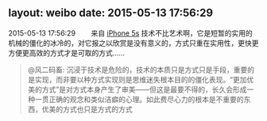 layout: weibo
date: 2015-05-13 17:56:29
---
2015-05-13 17:56:29  &nbsp;&nbsp;&nbsp;&nbsp;&nbsp;&nbsp; 来自 <a href="sinaweibo://customweibosource" rel="nofollow">iPhone 5s</a>
技术不比艺术啊，它是短暂的实用的机械的僵化的冰冷的，对它报之以欣赏是没有意义的，方式只重在实用性，更快更方便更高效的方式才是可取的方式……
>  @风二码畜: 沉浸于技术是危险的，技术的本质只是方式只是手段，重要的是实现，而非要以种方式实现则是思维迷失根本目的的僵化表现。“更加优美的方式”是对方式本身产生了审美——但这是最要不得的，长久会形成一种一贯正确的观念和类似洁癖的心理。如此费尽心力的根本是不重要的东西，优美的方式也只是方式的方式 ​​​

